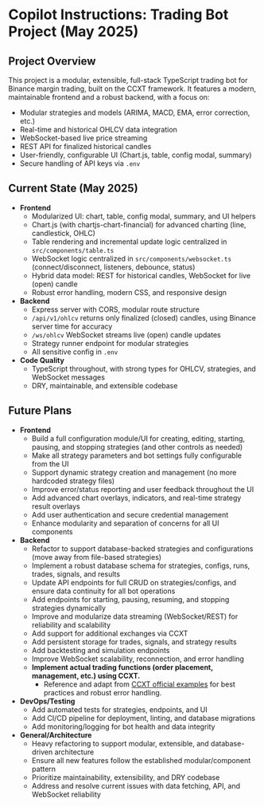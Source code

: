 <!-- Use this file to provide workspace-specific custom instructions to Copilot. For more details, visit https://code.visualstudio.com/docs/copilot/copilot-customization#_use-a-githubcopilotinstructionsmd-file -->

# Copilot Instructions: Trading Bot Project (May 2025)

## Project Overview

This project is a modular, extensible, full-stack TypeScript trading bot for Binance margin trading, built on the CCXT framework. It features a modern, maintainable frontend and a robust backend, with a focus on:

- Modular strategies and models (ARIMA, MACD, EMA, error correction, etc.)
- Real-time and historical OHLCV data integration
- WebSocket-based live price streaming
- REST API for finalized historical candles
- User-friendly, configurable UI (Chart.js, table, config modal, summary)
- Secure handling of API keys via `.env`

## Current State (May 2025)

- **Frontend**
  - Modularized UI: chart, table, config modal, summary, and UI helpers
  - Chart.js (with chartjs-chart-financial) for advanced charting (line, candlestick, OHLC)
  - Table rendering and incremental update logic centralized in `src/components/table.ts`
  - WebSocket logic centralized in `src/components/websocket.ts` (connect/disconnect, listeners, debounce, status)
  - Hybrid data model: REST for historical candles, WebSocket for live (open) candle
  - Robust error handling, modern CSS, and responsive design
- **Backend**
  - Express server with CORS, modular route structure
  - `/api/v1/ohlcv` returns only finalized (closed) candles, using Binance server time for accuracy
  - `/ws/ohlcv` WebSocket streams live (open) candle updates
  - Strategy runner endpoint for modular strategies
  - All sensitive config in `.env`
- **Code Quality**
  - TypeScript throughout, with strong types for OHLCV, strategies, and WebSocket messages
  - DRY, maintainable, and extensible codebase

## Future Plans

- **Frontend**
  - Build a full configuration module/UI for creating, editing, starting, pausing, and stopping strategies (and other controls as needed)
  - Make all strategy parameters and bot settings fully configurable from the UI
  - Support dynamic strategy creation and management (no more hardcoded strategy files)
  - Improve error/status reporting and user feedback throughout the UI
  - Add advanced chart overlays, indicators, and real-time strategy result overlays
  - Add user authentication and secure credential management
  - Enhance modularity and separation of concerns for all UI components
- **Backend**
  - Refactor to support database-backed strategies and configurations (move away from file-based strategies)
  - Implement a robust database schema for strategies, configs, runs, trades, signals, and results
  - Update API endpoints for full CRUD on strategies/configs, and ensure data continuity for all bot operations
  - Add endpoints for starting, pausing, resuming, and stopping strategies dynamically
  - Improve and modularize data streaming (WebSocket/REST) for reliability and scalability
  - Add support for additional exchanges via CCXT
  - Add persistent storage for trades, signals, and strategy results
  - Add backtesting and simulation endpoints
  - Improve WebSocket scalability, reconnection, and error handling
  - **Implement actual trading functions (order placement, management, etc.) using CCXT.**
    - Reference and adapt from [CCXT official examples](https://github.com/ccxt/ccxt/tree/master/examples/js) for best practices and robust error handling.
- **DevOps/Testing**
  - Add automated tests for strategies, endpoints, and UI
  - Add CI/CD pipeline for deployment, linting, and database migrations
  - Add monitoring/logging for bot health and data integrity
- **General/Architecture**
  - Heavy refactoring to support modular, extensible, and database-driven architecture
  - Ensure all new features follow the established modular/component pattern
  - Prioritize maintainability, extensibility, and DRY codebase
  - Address and resolve current issues with data fetching, API, and WebSocket reliability
